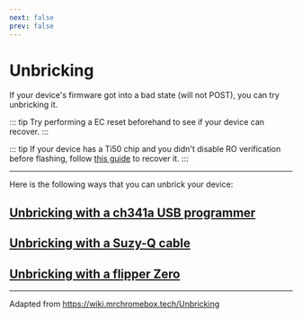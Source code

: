 ```yaml
---
next: false
prev: false
---
```


# Unbricking

If your device's firmware got into a bad state (will not POST), you can try unbricking it.

::: tip
Try performing a EC reset beforehand to see if your device can recover.
:::

::: tip
If your device has a Ti50 chip and you didn't disable RO verification before flashing, follow [this guide](../firmware/ti50-ap-ro.md#recovering-a-device-bricked-due-to-ro-verification) to recover it.
:::

---
Here is the following ways that you can unbrick your device:

## [Unbricking with a ch341a USB programmer](unbrick-ch341a)

## [Unbricking with a Suzy-Q cable](unbrick-suzyq)

## [Unbricking with a flipper Zero](unbrick-flipper)

---

Adapted from <a href="https://wiki.mrchromebox.tech/Unbricking">https://wiki.mrchromebox.tech/Unbricking</a>
